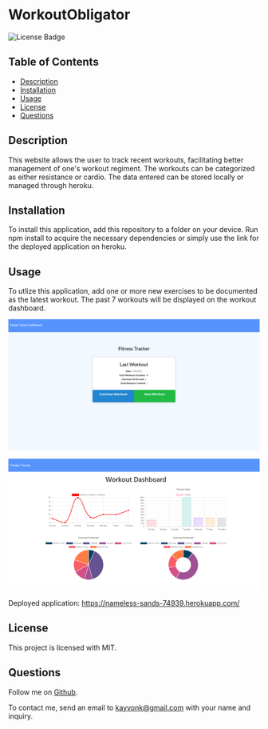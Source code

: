 # WorkoutObligator
![License Badge](https://img.shields.io/badge/license-MIT-brightgreen)

## Table of Contents
* [Description](#description)
* [Installation](#installation)
* [Usage](#usage)
* [License](#license)
* [Questions](#questions)

## Description
  This website allows the user to track recent workouts, facilitating better management of one's workout regiment. The workouts can be categorized as either resistance or cardio. The data entered can be stored locally or managed through heroku. 

## Installation
To install this application, add this repository to a folder on your device. Run npm install to acquire the necessary dependencies or simply use the link for the deployed application on heroku.

## Usage
To utlize this application, add one or more new exercises to be documented as the latest workout. The past 7 workouts will be displayed on the workout dashboard.

![homePageThumbnail](./assets/startPageThumbnail.PNG)

![statsPageThumbnail](./assets/statsPageThumbnail.PNG)

Deployed application: https://nameless-sands-74939.herokuapp.com/

## License
This project is licensed with MIT.

## Questions
Follow me on [Github](https://github.com/Kayvonk).

To contact me, send an email to kayvonk@gmail.com with your name and inquiry.

